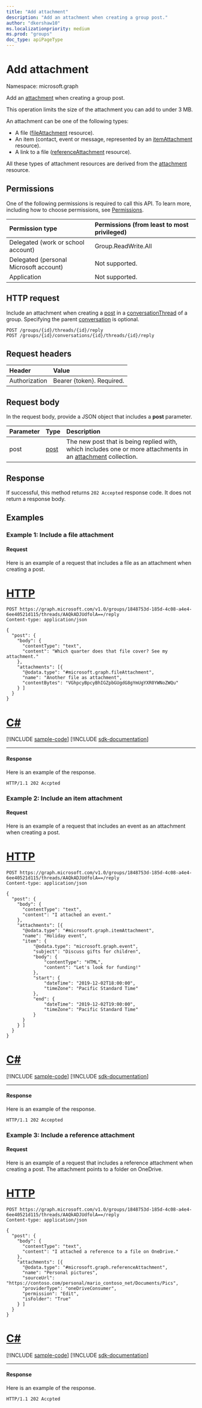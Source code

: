 ```yaml
---
title: "Add attachment"
description: "Add an attachment when creating a group post."
author: "dkershaw10"
ms.localizationpriority: medium
ms.prod: "groups"
doc_type: apiPageType
---
```


# Add attachment

Namespace: microsoft.graph

Add an [attachment](../resources/attachment.md) when creating a group post.

This operation limits the size of the attachment you can add to under 3 MB.

An attachment can be one of the following types:

* A file ([fileAttachment](../resources/fileattachment.md) resource).
* An item (contact, event or message, represented by an [itemAttachment](../resources/itemattachment.md) resource).
* A link to a file ([referenceAttachment](../resources/referenceattachment.md) resource).

All these types of attachment resources are derived from the [attachment](../resources/attachment.md)
resource. 

## Permissions
One of the following permissions is required to call this API. To learn more, including how to choose permissions, see [Permissions](/graph/permissions-reference).

|Permission type      | Permissions (from least to most privileged)              |
|:--------------------|:---------------------------------------------------------|
|Delegated (work or school account) | Group.ReadWrite.All    |
|Delegated (personal Microsoft account) | Not supported.    |
|Application | Not supported. |

## HTTP request
Include an attachment when creating a [post](../resources/post.md) in a [conversationThread](../resources/conversationthread.md) of a group. Specifying the parent [conversation](../resources/conversation.md) is optional.

<!-- { "blockType": "ignored" } -->
```http
POST /groups/{id}/threads/{id}/reply
POST /groups/{id}/conversations/{id}/threads/{id}/reply
```
## Request headers
| Header       | Value |
|:---------------|:--------|
| Authorization  | Bearer {token}. Required.  |

## Request body
In the request body, provide a JSON object that includes a **post** parameter.

| Parameter	   | Type	|Description|
|:---------------|:--------|:----------|
|post|[post](../resources/post.md)|The new post that is being replied with, which includes one or more attachments in an [attachment](../resources/attachment.md) collection.|

## Response

If successful, this method returns `202 Accepted` response code. It does not return a response body.

## Examples
### Example 1: Include a file attachment
#### Request
Here is an example of a request that includes a file as an attachment when creating a post.

# [HTTP](#tab/http)
<!-- {
  "blockType": "request",
  "name": "create_file_attachment_with_post",
  "sampleKeys": ["1848753d-185d-4c08-a4e4-6ee40521d115","AAQkADJUdfolA=="]
}-->
```http
POST https://graph.microsoft.com/v1.0/groups/1848753d-185d-4c08-a4e4-6ee40521d115/threads/AAQkADJUdfolA==/reply
Content-type: application/json

{
  "post": {
    "body": {
      "contentType": "text",
      "content": "Which quarter does that file cover? See my attachment."
    },
    "attachments": [{
      "@odata.type": "#microsoft.graph.fileAttachment",
      "name": "Another file as attachment",
      "contentBytes": "VGhpcyBpcyBhIGZpbGUgdG8gYmUgYXR0YWNoZWQu"
    } ]
  }
}
```

# [C#](#tab/csharp)
[!INCLUDE [sample-code](../includes/snippets/csharp/create-file-attachment-with-post-csharp-snippets.md)]
[!INCLUDE [sdk-documentation](../includes/snippets/snippets-sdk-documentation-link.md)]

---

#### Response
Here is an example of the response. 
<!-- {
  "blockType": "response",
  "name": "create_file_attachment_with_post"
} -->
```http
HTTP/1.1 202 Accpted
```

### Example 2: Include an item attachment

#### Request
Here is an example of a request that includes an event as an attachment when creating a post.


# [HTTP](#tab/http)
<!-- {
  "blockType": "request",
  "name": "create_item_attachment_with_post",
  "sampleKeys": ["1848753d-185d-4c08-a4e4-6ee40521d115","AAQkADJUdfolA=="]
}-->
```http
POST https://graph.microsoft.com/v1.0/groups/1848753d-185d-4c08-a4e4-6ee40521d115/threads/AAQkADJUdfolA==/reply
Content-type: application/json

{
  "post": {
    "body": {
      "contentType": "text",
      "content": "I attached an event."
    },
    "attachments": [{
      "@odata.type": "#microsoft.graph.itemAttachment",
      "name": "Holiday event", 
      "item": {
          "@odata.type": "microsoft.graph.event",
          "subject": "Discuss gifts for children",
          "body": {
              "contentType": "HTML",
              "content": "Let's look for funding!"
          },
          "start": {
              "dateTime": "2019-12-02T18:00:00",
              "timeZone": "Pacific Standard Time"
          },
          "end": {
              "dateTime": "2019-12-02T19:00:00",
              "timeZone": "Pacific Standard Time"
          }
      }
    } ]
  }
}
```

# [C#](#tab/csharp)
[!INCLUDE [sample-code](../includes/snippets/csharp/create-item-attachment-with-post-csharp-snippets.md)]
[!INCLUDE [sdk-documentation](../includes/snippets/snippets-sdk-documentation-link.md)]

---

#### Response
Here is an example of the response. 
<!-- {
  "blockType": "response",
  "name": "create_item_attachment_with_post"
} -->
```http
HTTP/1.1 202 Accepted
```

### Example 3: Include a reference attachment

#### Request
Here is an example of a request that includes a reference attachment when creating a post.
The attachment points to a folder on OneDrive.


# [HTTP](#tab/http)
<!-- {
  "blockType": "request",
  "name": "create_reference_attachment_with_post",
  "sampleKeys": ["1848753d-185d-4c08-a4e4-6ee40521d115","AAQkADJUdfolA=="]
}-->
```http
POST https://graph.microsoft.com/v1.0/groups/1848753d-185d-4c08-a4e4-6ee40521d115/threads/AAQkADJUdfolA==/reply
Content-type: application/json

{
  "post": {
    "body": {
      "contentType": "text",
      "content": "I attached a reference to a file on OneDrive."
    },
    "attachments": [{
      "@odata.type": "#microsoft.graph.referenceAttachment", 
      "name": "Personal pictures", 
      "sourceUrl": "https://contoso.com/personal/mario_contoso_net/Documents/Pics", 
      "providerType": "oneDriveConsumer", 
      "permission": "Edit", 
      "isFolder": "True"
    } ]
  }
}
```

# [C#](#tab/csharp)
[!INCLUDE [sample-code](../includes/snippets/csharp/create-reference-attachment-with-post-csharp-snippets.md)]
[!INCLUDE [sdk-documentation](../includes/snippets/snippets-sdk-documentation-link.md)]

---

#### Response
Here is an example of the response.
<!-- {
  "blockType": "response",
  "name": "create_reference_attachment_with_post"
} -->
```http
HTTP/1.1 202 Accpted
```


<!-- uuid: 8fcb5dbc-d5aa-4681-8e31-b001d5168d79
2015-10-25 14:57:30 UTC -->
<!-- {
  "type": "#page.annotation",
  "description": "Create Attachment",
  "keywords": "",
  "section": "documentation",
  "tocPath": "",
  "suppressions": [
  ]
}-->

